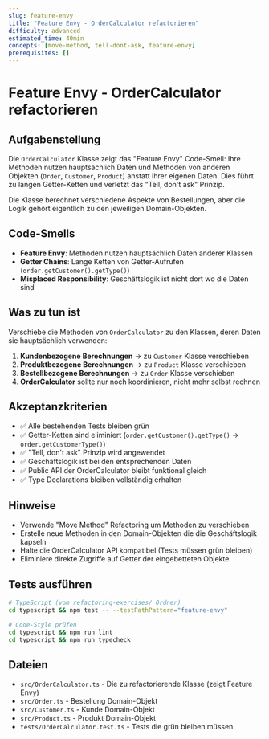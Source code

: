 ```yaml
---
slug: feature-envy
title: "Feature Envy - OrderCalculator refactorieren"
difficulty: advanced
estimated_time: 40min
concepts: [move-method, tell-dont-ask, feature-envy]
prerequisites: []
---
```


# Feature Envy - OrderCalculator refactorieren

## Aufgabenstellung

Die `OrderCalculator` Klasse zeigt das "Feature Envy" Code-Smell: Ihre Methoden nutzen hauptsächlich Daten und Methoden von anderen Objekten (`Order`, `Customer`, `Product`) anstatt ihrer eigenen Daten. Dies führt zu langen Getter-Ketten und verletzt das "Tell, don't ask" Prinzip.

Die Klasse berechnet verschiedene Aspekte von Bestellungen, aber die Logik gehört eigentlich zu den jeweiligen Domain-Objekten.

## Code-Smells

- **Feature Envy**: Methoden nutzen hauptsächlich Daten anderer Klassen
- **Getter Chains**: Lange Ketten von Getter-Aufrufen (`order.getCustomer().getType()`)
- **Misplaced Responsibility**: Geschäftslogik ist nicht dort wo die Daten sind

## Was zu tun ist

Verschiebe die Methoden von `OrderCalculator` zu den Klassen, deren Daten sie hauptsächlich verwenden:

1. **Kundenbezogene Berechnungen** → zu `Customer` Klasse verschieben
2. **Produktbezogene Berechnungen** → zu `Product` Klasse verschieben  
3. **Bestellbezogene Berechnungen** → zu `Order` Klasse verschieben
4. **OrderCalculator** sollte nur noch koordinieren, nicht mehr selbst rechnen

## Akzeptanzkriterien

- ✅ Alle bestehenden Tests bleiben grün
- ✅ Getter-Ketten sind eliminiert (`order.getCustomer().getType()` → `order.getCustomerType()`)
- ✅ "Tell, don't ask" Prinzip wird angewendet
- ✅ Geschäftslogik ist bei den entsprechenden Daten
- ✅ Public API der OrderCalculator bleibt funktional gleich
- ✅ Type Declarations bleiben vollständig erhalten

## Hinweise

- Verwende "Move Method" Refactoring um Methoden zu verschieben
- Erstelle neue Methoden in den Domain-Objekten die die Geschäftslogik kapseln
- Halte die OrderCalculator API kompatibel (Tests müssen grün bleiben)
- Eliminiere direkte Zugriffe auf Getter der eingebetteten Objekte

## Tests ausführen

```bash
# TypeScript (vom refactoring-exercises/ Ordner)
cd typescript && npm test -- --testPathPattern="feature-envy"

# Code-Style prüfen
cd typescript && npm run lint
cd typescript && npm run typecheck
```

## Dateien

- `src/OrderCalculator.ts` - Die zu refactorierende Klasse (zeigt Feature Envy)
- `src/Order.ts` - Bestellung Domain-Objekt
- `src/Customer.ts` - Kunde Domain-Objekt  
- `src/Product.ts` - Produkt Domain-Objekt
- `tests/OrderCalculator.test.ts` - Tests die grün bleiben müssen